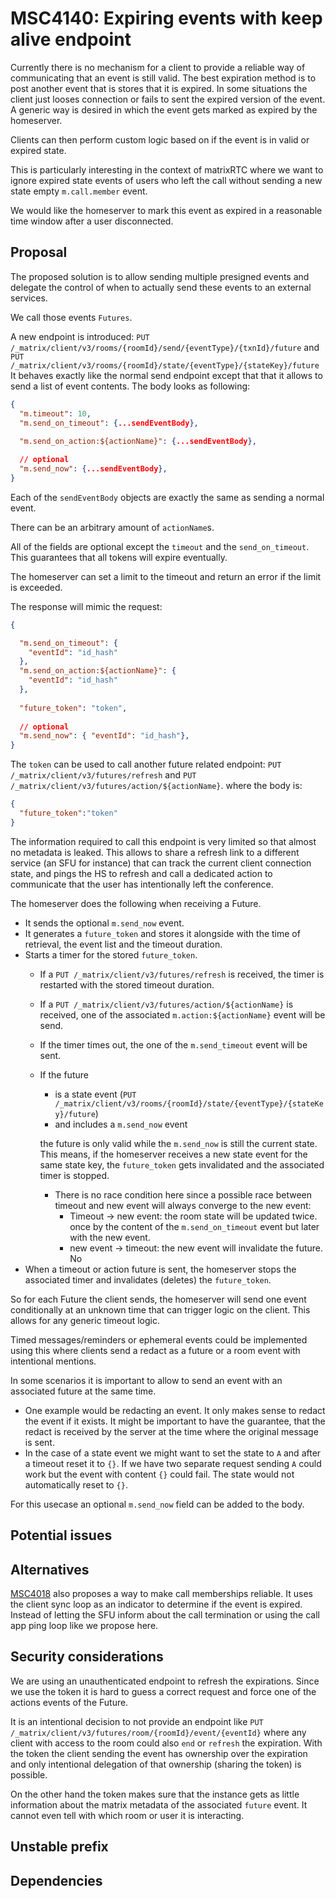 # MSC4140: Expiring events with keep alive endpoint

Currently there is no mechanism for a client to provide a reliable way of
communicating that an event is still valid. The best expiration method is to post
another event that is stores that it is expired.
In some situations the client just looses connection or fails to sent the expired
version of the event.
A generic way is desired in which the event gets marked as expired by the homeserver.

Clients can then perform custom logic based on if the event is in valid or
expired state.

This is particularly interesting in the context of matrixRTC where we want
to ignore expired state events of users who left the call without sending a new
state empty `m.call.member` event.

We would like the homeserver to mark this event as expired in a reasonable
time window after a user disconnected.

## Proposal

The proposed solution is to allow sending multiple presigned events and delegate
the control of when to actually send these events to an external services.

We call those events `Futures`.

A new endpoint is introduced:
`PUT /_matrix/client/v3/rooms/{roomId}/send/{eventType}/{txnId}/future`
and
`PUT /_matrix/client/v3/rooms/{roomId}/state/{eventType}/{stateKey}/future`
It behaves exactly like the normal send endpoint except that that it allows
to send a list of event contents. The body looks as following:

```json
{
  "m.timeout": 10,
  "m.send_on_timeout": {...sendEventBody},
  
  "m.send_on_action:${actionName}": {...sendEventBody},

  // optional
  "m.send_now": {...sendEventBody},
}
```

Each of the `sendEventBody` objects are exactly the same as sending a normal
event.

There can be an arbitrary amount of `actionName`s.

All of the fields are optional except the `timeout` and the `send_on_timeout`.
This guarantees that all tokens will expire eventually.

The homeserver can set a limit to the timeout and return an error if the limit
is exceeded.

The response will mimic the request:

```json
{

  "m.send_on_timeout": {
    "eventId": "id_hash"
  },
  "m.send_on_action:${actionName}": {
    "eventId": "id_hash"
  },
  
  "future_token": "token",
  
  // optional
  "m.send_now": { "eventId": "id_hash"},
}
```

The `token` can be used to call another future related endpoint:
`PUT /_matrix/client/v3/futures/refresh` and `PUT /_matrix/client/v3/futures/action/${actionName}`.
where the body is:

```json
{
  "future_token":"token"
}
```

The information required to call this endpoint is very limited so that almost
no metadata is leaked. This allows to share a refresh link to a different
service (an SFU for instance) that can track the current client connection state,
and pings the HS to refresh and call a dedicated action to communicate
that the user has intentionally left the conference.

The homeserver does the following when receiving a Future.

- It sends the optional `m.send_now` event.
- It generates a `future_token` and stores it alongside with the time
of retrieval, the event list and the timeout duration.
- Starts a timer for the stored `future_token`.
  - If a `PUT /_matrix/client/v3/futures/refresh` is received, the
  timer is restarted with the stored timeout duration.
  - If a `PUT /_matrix/client/v3/futures/action/${actionName}` is received, one of
  the associated `m.action:${actionName}`
  event will be send.
  - If the timer times out, the one of the `m.send_timeout` event will be sent.
  - If the future
    - is a state event (`PUT /_matrix/client/v3/rooms/{roomId}/state/{eventType}/{stateKey}/future`)
    - and includes a `m.send_now` event

    the future is only valid while the `m.send_now`
    is still the current state. This means, if the homeserver receives
    a new state event for the same state key, the `future_token`
    gets invalidated and the associated timer is stopped.
    - There is no race condition here since a possible race between timeout and
    new event will always converge to the new event:
      - Timeout -> new event: the room state will be updated twice. once by
      the content of the `m.send_on_timeout` event but later with the new event.
      - new event -> timeout: the new event will invalidate the future. No
- When a timeout or action future is sent, the homeserver stops the associated
timer and invalidates (deletes) the `future_token`.

So for each Future the client sends, the homeserver will send one event
conditionally at an unknown time that can trigger logic on the client.
This allows for any generic timeout logic.

  Timed messages/reminders or ephemeral events could be implemented using this where
  clients send a redact as a future or a room event with intentional mentions.

In some scenarios it is important to allow to send an event with an associated
future at the same time.

- One example would be redacting an event. It only makes sense to redact the event
  if it exists.
  It might be important to have the guarantee, that the redact is received
  by the server at the time where the original message is sent.
- In the case of a state event we might want to set the state to `A` and after a
  timeout reset it to `{}`. If we have two separate request sending `A` could work
  but the event with content `{}` could fail. The state would not automatically
  reset to `{}`.

For this usecase an optional `m.send_now` field can be added to the body.

## Potential issues

## Alternatives

[MSC4018](https://github.com/matrix-org/matrix-spec-proposals/pull/4018) also
proposes a way to make call memberships reliable. It uses the client sync loop as
an indicator to determine if the event is expired. Instead of letting the SFU
inform about the call termination or using the call app ping loop like we propose
here.

## Security considerations

We are using an unauthenticated endpoint to refresh the expirations. Since we use
the token it is hard to guess a correct request and force one of the actions
events of the Future.

It is an intentional decision to not provide an endpoint like
`PUT /_matrix/client/v3/futures/room/{roomId}/event/{eventId}`
where any client with access to the room could also `end` or `refresh`
the expiration. With the token the client sending the event has ownership
over the expiration and only intentional delegation of that ownership
(sharing the token) is possible.

On the other hand the token makes sure that the instance gets as little
information about the matrix metadata of the associated `future` event. It cannot
even tell with which room or user it is interacting.

## Unstable prefix

## Dependencies

